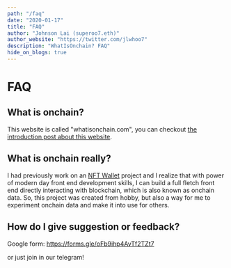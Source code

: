```yaml
---
path: "/faq"
date: "2020-01-17"
title: "FAQ"
author: "Johnson Lai (superoo7.eth)"
author_website: "https://twitter.com/jlwhoo7"
description: "WhatIsOnchain? FAQ"
hide_on_blogs: true
---
```


# FAQ

## What is onchain?

This website is called "whatisonchain.com", you can checkout [the introduction post about this website](/blogs/introduction).

## What is onchain really?

I had previously work on an [NFT Wallet](https://nft-manager.netlify.com/) project and I realize that with power of modern day front end development skills, I can build a full fletch front end directly interacting with blockchain, which is also known as onchain data. So, this project was created from hobby, but also a way for me to experiment onchain data and make it into use for others.

## How do I give suggestion or feedback?

Google form: https://forms.gle/oFb9ihp4AvTf2TZt7

or just join in our telegram!
